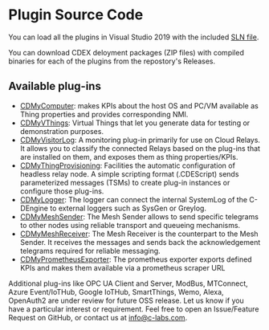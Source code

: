 # Plugin Source Code

You can load all the plugins in Visual Studio 2019 with the included [SLN file](CDEPlugins.sln).

You can download CDEX deloyment packages (ZIP files) with compiled binaries for each of the plugins from the repostory's Releases.

## Available plug-ins

- [CDMyComputer](./040%20-%20C-MyComputer/readme.md): makes KPIs about the host OS and PC/VM available as Thing properties and provides corresponding NMI.
- [CDMyVThings](066%20-%20C-MyVThings/readme.md): Virtual Things that let you generate data for testing or demonstration purposes.
- [CDMyVisitorLog](103%20-%20CMyVisitorLog/readme.md): A monitoring plug-in primarily for use on Cloud Relays. It allows you to classify the connected Relays based on the plug-ins that are installed on them, and exposes them as thing properties/KPIs.
- [CDMyThingProvisioning](175%20-%20ThingProvisioning/readme.md): Facilities the automatic configuration of headless relay node. A simple scripting format (.CDEScript) sends parameterized messages (TSMs) to create plug-in instances or configure those plug-ins.
- [CDMyLogger](178%20-%20External%20Logger/readme.md): The logger can connect the internal SystemLog of the C-DEngine to external loggers such as SysGen or Greylog.
- [CDMyMeshSender](179%20-%20Mesh%20Sender\readme.md): The Mesh Sender allows to send specific telegrams to other nodes using reliable transport and queueing mechanisms.
- [CDMyMeshReceiver](180%20-%20Mesh%20Receiver\readme.md): The Mesh Receiver is the counterpart to the Mesh Sender. It receives the messages and sends back the acknowledgement telegrams required for reliable messaging.
- [CDMyPrometheusExporter](188%20-%20PrometheusExporter\readme.md): The prometheus exporter exports defined KPIs and makes them available via a prometheus scraper URL

Additional plug-ins like OPC UA Client and Server, ModBus, MTConnect, Azure Event/IoTHub, Google IoTHub, SmartThings, Wemo, Alexa, OpenAuth2 are under review for future OSS release. Let us know if you have a particular interest or requirement. Feel free to open an Issue/Feature Request on GitHub, or contact us at [info@c-labs.com](mailto:info@c-labs.com).
